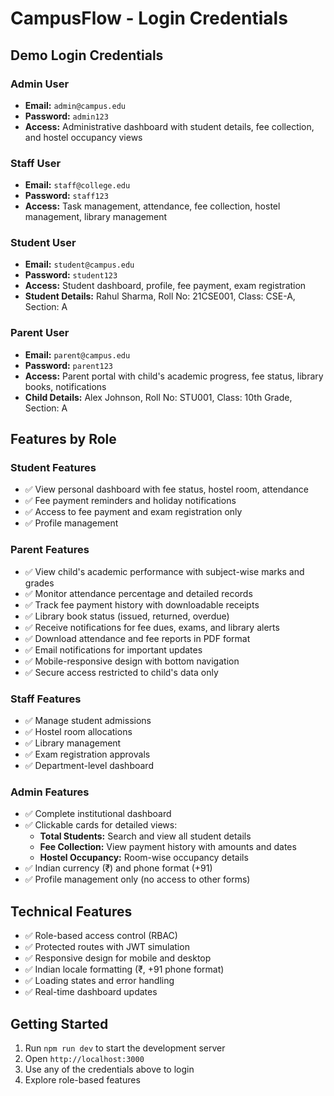 # CampusFlow - Login Credentials

## Demo Login Credentials

### Admin User
- **Email:** `admin@campus.edu`
- **Password:** `admin123`
- **Access:** Administrative dashboard with student details, fee collection, and hostel occupancy views

### Staff User  
- **Email:** `staff@college.edu`
- **Password:** `staff123`
- **Access:** Task management, attendance, fee collection, hostel management, library management

### Student User
- **Email:** `student@campus.edu` 
- **Password:** `student123`
- **Access:** Student dashboard, profile, fee payment, exam registration
- **Student Details:** Rahul Sharma, Roll No: 21CSE001, Class: CSE-A, Section: A

### Parent User
- **Email:** `parent@campus.edu`
- **Password:** `parent123`
- **Access:** Parent portal with child's academic progress, fee status, library books, notifications
- **Child Details:** Alex Johnson, Roll No: STU001, Class: 10th Grade, Section: A

## Features by Role

### Student Features
- ✅ View personal dashboard with fee status, hostel room, attendance
- ✅ Fee payment reminders and holiday notifications
- ✅ Access to fee payment and exam registration only
- ✅ Profile management

### Parent Features
- ✅ View child's academic performance with subject-wise marks and grades
- ✅ Monitor attendance percentage and detailed records
- ✅ Track fee payment history with downloadable receipts
- ✅ Library book status (issued, returned, overdue)
- ✅ Receive notifications for fee dues, exams, and library alerts
- ✅ Download attendance and fee reports in PDF format
- ✅ Email notifications for important updates
- ✅ Mobile-responsive design with bottom navigation
- ✅ Secure access restricted to child's data only

### Staff Features  
- ✅ Manage student admissions
- ✅ Hostel room allocations
- ✅ Library management
- ✅ Exam registration approvals
- ✅ Department-level dashboard

### Admin Features
- ✅ Complete institutional dashboard
- ✅ Clickable cards for detailed views:
  - **Total Students:** Search and view all student details
  - **Fee Collection:** View payment history with amounts and dates
  - **Hostel Occupancy:** Room-wise occupancy details
- ✅ Indian currency (₹) and phone format (+91)
- ✅ Profile management only (no access to other forms)

## Technical Features
- ✅ Role-based access control (RBAC)
- ✅ Protected routes with JWT simulation
- ✅ Responsive design for mobile and desktop
- ✅ Indian locale formatting (₹, +91 phone format)
- ✅ Loading states and error handling
- ✅ Real-time dashboard updates

## Getting Started
1. Run `npm run dev` to start the development server
2. Open `http://localhost:3000`
3. Use any of the credentials above to login
4. Explore role-based features